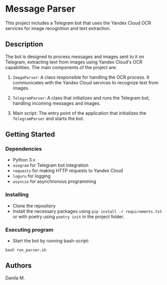 # Message Parser
This project includes a Telegram bot that uses the Yandex Cloud OCR services for image recognition and text extraction.

## Description

The bot is designed to process messages and images sent to it on Telegram, extracting text from images using Yandex Cloud's OCR capabilities. The main components of the project are:

1. `ImageParser`: A class responsible for handling the OCR process. It communicates with the Yandex Cloud services to recognize text from images.

2. `TelegramParser`: A class that initializes and runs the Telegram bot, handling incoming messages and images.

3. Main script: The entry point of the application that initializes the `TelegramParser` and starts the bot.

## Getting Started

### Dependencies

- Python 3.x
- `aiogram` for Telegram bot integration
- `requests` for making HTTP requests to Yandex Cloud
- `loguru` for logging
- `asyncio` for asynchronous programming

### Installing

- Clone the repository
- Install the necessary packages using `pip install -r requirements.txt` or with poetry using `poetry init` in the project folder.

### Executing program

- Start the bot by running bash-script:
```
bash run_parser.sh
```
  
## Authors

Danila M.
